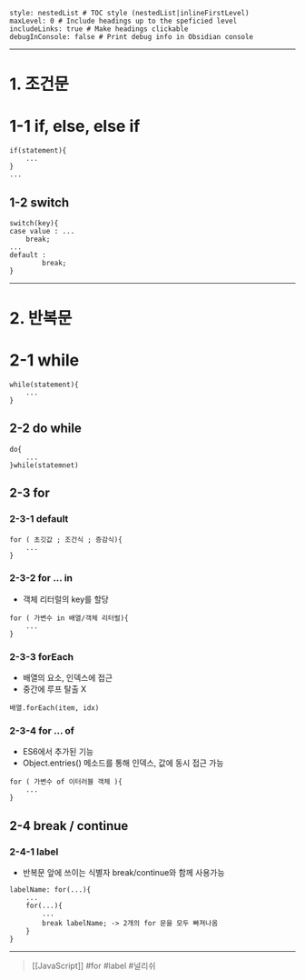 ```table-of-contents
style: nestedList # TOC style (nestedList|inlineFirstLevel)
maxLevel: 0 # Include headings up to the speficied level
includeLinks: true # Make headings clickable
debugInConsole: false # Print debug info in Obsidian console
```
---
# 1. 조건문

# 1-1 if, else, else if

```
if(statement){
	...
}
...
```

## 1-2 switch

```
switch(key){
case value : ... 
	break;
...
default : 
		break;
}
```

---
# 2. 반복문

# 2-1 while 

```
while(statement){
	...
}
```

## 2-2 do while

```
do{
	...
}while(statemnet)
```

## 2-3 for

### 2-3-1 default 

```
for ( 초깃값 ; 조건식 ; 증감식){
	...
}
```

### 2-3-2 for ... in 

* 객체 리터럴의 key를 할당
```
for ( 가변수 in 배열/객체 리터럴){
	...
}
```

### 2-3-3 forEach 

* 배열의 요소, 인덱스에 접근
* 중간에 루프 탈출 X
```
배열.forEach(item, idx)
```    

### 2-3-4 for ... of 

* ES6에서 추가된 기능
* Object.entries() 메소드를 통해 인덱스, 값에 동시 접근 가능
```
for ( 가변수 of 이터러블 객체 ){
	...
}
```
    
## 2-4 break / continue

### 2-4-1 label

- 반복문 앞에 쓰이는 식별자 break/continue와 함께 사용가능

```
labelName: for(...){
	...
	for(...){
		...	
		break labelName; -> 2개의 for 문을 모두 빠져나옴
	}
}
```

---
>[[JavaScript]]
#for #label #널리쉬